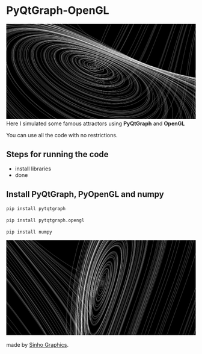 # PyQtGraph-OpenGL
![](Images/Lorenz2.PNG)
Here I simulated some famous attractors using **PyQtGraph** and **OpenGL**

You can use all the code with no restrictions. 

## Steps for running the code
- install libraries
- done

## Install **PyQtGraph**, **PyOpenGL** and **numpy**

```python
pip install pytqtgraph
```
```python
pip install pytqtgraph.opengl
```
```python
pip install numpy
```
![](Images/Lorenz1.PNG)


made by [Sinho Graphics](https://www.instagram.com/sinho_graphics).
